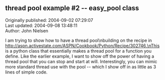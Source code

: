 ## thread pool example #2 -- easy_pool class  
Originally published: 2004-09-02 07:29:07  
Last updated: 2004-09-08 13:48:11  
Author: John Nielsen  
  
I am trying to show how to have a thread pool\nbuilding on the recipe in http://aspn.activestate.com/ASPN/Cookbook/Python/Recipe/302746.\nThis is a python class that essentially makes a thread pool for a function you define.  Like the earlier example, I want to show off the power of having a thread pool that you can stop and start at will. Interestingly, you can mimic more standard thread use with the pool -- which I show off in as little as 3 lines of simple code.